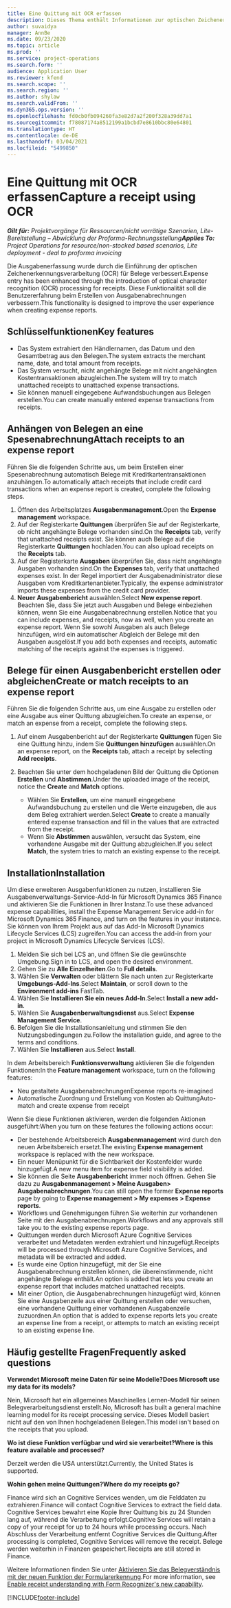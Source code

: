 ```yaml
---
title: Eine Quittung mit OCR erfassen
description: Dieses Thema enthält Informationen zur optischen Zeichenerkennung (OCR) für Quittungen.
author: suvaidya
manager: AnnBe
ms.date: 09/23/2020
ms.topic: article
ms.prod: ''
ms.service: project-operations
ms.search.form: ''
audience: Application User
ms.reviewer: kfend
ms.search.scope: ''
ms.search.region: ''
ms.author: shylaw
ms.search.validFrom: ''
ms.dyn365.ops.version: ''
ms.openlocfilehash: fd0cb0fb094260fa3e82d7a2f200f328a39dd7a1
ms.sourcegitcommit: f78087174a8512199a1bcbd7e8610bbc80e64801
ms.translationtype: HT
ms.contentlocale: de-DE
ms.lasthandoff: 03/04/2021
ms.locfileid: "5499850"
---
```

# <a name="capture-a-receipt-using-ocr"></a><span data-ttu-id="4e77a-103">Eine Quittung mit OCR erfassen</span><span class="sxs-lookup"><span data-stu-id="4e77a-103">Capture a receipt using OCR</span></span>

<span data-ttu-id="4e77a-104">_**Gilt für:** Projektvorgänge für Ressourcen/nicht vorrätige Szenarien, Lite-Bereitstellung – Abwicklung der Proforma-Rechnungsstellung_</span><span class="sxs-lookup"><span data-stu-id="4e77a-104">_**Applies To:** Project Operations for resource/non-stocked based scenarios, Lite deployment - deal to proforma invoicing_</span></span>

<span data-ttu-id="4e77a-105">Die Ausgabenerfassung wurde durch die Einführung der optischen Zeichenerkennungsverarbeitung (OCR) für Belege verbessert.</span><span class="sxs-lookup"><span data-stu-id="4e77a-105">Expense entry has been enhanced through the introduction of optical character recognition (OCR) processing for receipts.</span></span> <span data-ttu-id="4e77a-106">Diese Funktionalität soll die Benutzererfahrung beim Erstellen von Ausgabenabrechnungen verbessern.</span><span class="sxs-lookup"><span data-stu-id="4e77a-106">This functionality is designed to improve the user experience when creating expense reports.</span></span>

## <a name="key-features"></a><span data-ttu-id="4e77a-107">Schlüsselfunktionen</span><span class="sxs-lookup"><span data-stu-id="4e77a-107">Key features</span></span>

- <span data-ttu-id="4e77a-108">Das System extrahiert den Händlernamen, das Datum und den Gesamtbetrag aus den Belegen.</span><span class="sxs-lookup"><span data-stu-id="4e77a-108">The system extracts the merchant name, date, and total amount from receipts.</span></span>
- <span data-ttu-id="4e77a-109">Das System versucht, nicht angehängte Belege mit nicht angehängten Kostentransaktionen abzugleichen.</span><span class="sxs-lookup"><span data-stu-id="4e77a-109">The system will try to match unattached receipts to unattached expense transactions.</span></span>
- <span data-ttu-id="4e77a-110">Sie können manuell eingegebene Aufwandsbuchungen aus Belegen erstellen.</span><span class="sxs-lookup"><span data-stu-id="4e77a-110">You can create manually entered expense transactions from receipts.</span></span>

## <a name="attach-receipts-to-an-expense-report"></a><span data-ttu-id="4e77a-111">Anhängen von Belegen an eine Spesenabrechnung</span><span class="sxs-lookup"><span data-stu-id="4e77a-111">Attach receipts to an expense report</span></span>

<span data-ttu-id="4e77a-112">Führen Sie die folgenden Schritte aus, um beim Erstellen einer Spesenabrechnung automatisch Belege mit Kreditkartentransaktionen anzuhängen.</span><span class="sxs-lookup"><span data-stu-id="4e77a-112">To automatically attach receipts that include credit card transactions when an expense report is created, complete the following steps.</span></span>

  1. <span data-ttu-id="4e77a-113">Öffnen des Arbeitsplatzes **Ausgabenmanagement**.</span><span class="sxs-lookup"><span data-stu-id="4e77a-113">Open the **Expense management** workspace.</span></span>
  2. <span data-ttu-id="4e77a-114">Auf der Registerkarte **Quittungen** überprüfen Sie auf der Registerkarte, ob nicht angehängte Belege vorhanden sind.</span><span class="sxs-lookup"><span data-stu-id="4e77a-114">On the **Receipts** tab, verify that unattached receipts exist.</span></span> <span data-ttu-id="4e77a-115">Sie können auch Belege auf die Registerkarte **Quittungen** hochladen.</span><span class="sxs-lookup"><span data-stu-id="4e77a-115">You can also upload receipts on the **Receipts** tab.</span></span>
  3. <span data-ttu-id="4e77a-116">Auf der Registerkarte **Ausgaben** überprüfen Sie, dass  nicht angehängte Ausgaben vorhanden sind.</span><span class="sxs-lookup"><span data-stu-id="4e77a-116">On the **Expenses** tab, verify that unattached expenses exist.</span></span> <span data-ttu-id="4e77a-117">In der Regel importiert der Ausgabenadministrator diese Ausgaben vom Kreditkartenanbieter.</span><span class="sxs-lookup"><span data-stu-id="4e77a-117">Typically, the expense administrator imports these expenses from the credit card provider.</span></span>
  4. <span data-ttu-id="4e77a-118">**Neuer Ausgabenbericht** auswählen.</span><span class="sxs-lookup"><span data-stu-id="4e77a-118">Select **New expense report**.</span></span> <span data-ttu-id="4e77a-119">Beachten Sie, dass Sie jetzt auch Ausgaben und Belege einbeziehen können, wenn Sie eine Ausgabenabrechnung erstellen.</span><span class="sxs-lookup"><span data-stu-id="4e77a-119">Notice that you can include expenses, and receipts, now as well, when you create an expense report.</span></span> <span data-ttu-id="4e77a-120">Wenn Sie sowohl Ausgaben als auch Belege hinzufügen, wird ein automatischer Abgleich der Belege mit den Ausgaben ausgelöst.</span><span class="sxs-lookup"><span data-stu-id="4e77a-120">If you add both expenses and receipts, automatic matching of the receipts against the expenses is triggered.</span></span>

## <a name="create-or-match-receipts-to-an-expense-report"></a><span data-ttu-id="4e77a-121">Belege für einen Ausgabenbericht erstellen oder abgleichen</span><span class="sxs-lookup"><span data-stu-id="4e77a-121">Create or match receipts to an expense report</span></span>
<span data-ttu-id="4e77a-122">Führen Sie die folgenden Schritte aus, um eine Ausgabe zu erstellen oder eine Ausgabe aus einer Quittung abzugleichen.</span><span class="sxs-lookup"><span data-stu-id="4e77a-122">To create an expense, or match an expense from a receipt, complete the following steps.</span></span>

  1. <span data-ttu-id="4e77a-123">Auf einem Ausgabenbericht auf der Registerkarte **Quittungen** fügen Sie eine Quittung hinzu, indem Sie **Quittungen hinzufügen** auswählen.</span><span class="sxs-lookup"><span data-stu-id="4e77a-123">On an expense report, on the **Receipts** tab, attach a receipt by selecting **Add receipts**.</span></span>
  2. <span data-ttu-id="4e77a-124">Beachten Sie unter dem hochgeladenen Bild der Quittung die Optionen **Erstellen** und **Abstimmen**.</span><span class="sxs-lookup"><span data-stu-id="4e77a-124">Under the uploaded image of the receipt, notice the **Create** and **Match** options.</span></span>

      - <span data-ttu-id="4e77a-125">Wählen Sie **Erstellen**, um eine manuell eingegebene Aufwandsbuchung zu erstellen und die Werte einzugeben, die aus dem Beleg extrahiert werden.</span><span class="sxs-lookup"><span data-stu-id="4e77a-125">Select **Create** to create a manually entered expense transaction and fill in the values that are extracted from the receipt.</span></span>
      - <span data-ttu-id="4e77a-126">Wenn Sie **Abstimmen** auswählen, versucht das System, eine vorhandene Ausgabe mit der Quittung abzugleichen.</span><span class="sxs-lookup"><span data-stu-id="4e77a-126">If you select **Match**, the system tries to match an existing expense to the receipt.</span></span>

## <a name="installation"></a><span data-ttu-id="4e77a-127">Installation</span><span class="sxs-lookup"><span data-stu-id="4e77a-127">Installation</span></span>

<span data-ttu-id="4e77a-128">Um diese erweiteren Ausgabenfunktionen zu nutzen, installieren Sie Ausgabenverwaltungs-Service-Add-In für Microsoft Dynamics 365 Finance und aktivieren Sie die Funktionen in Ihrer Instanz.</span><span class="sxs-lookup"><span data-stu-id="4e77a-128">To use these advanced expense capabilities, install the Expense Management Service add-in for Microsoft Dynamics 365 Finance, and turn on the features in your instance.</span></span> <span data-ttu-id="4e77a-129">Sie können von Ihrem Projekt aus auf das Add-In Microsoft Dynamics Lifecycle Services (LCS) zugreifen.</span><span class="sxs-lookup"><span data-stu-id="4e77a-129">You can access the add-in from your project in Microsoft Dynamics Lifecycle Services (LCS).</span></span>

1. <span data-ttu-id="4e77a-130">Melden Sie sich bei LCS an, und öffnen Sie die gewünschte Umgebung.</span><span class="sxs-lookup"><span data-stu-id="4e77a-130">Sign in to LCS, and open the desired environment.</span></span>
2. <span data-ttu-id="4e77a-131">Gehen Sie zu **Alle Einzelheiten**.</span><span class="sxs-lookup"><span data-stu-id="4e77a-131">Go to **Full details**.</span></span>
3. <span data-ttu-id="4e77a-132">Wählen Sie **Verwalten** oder blättern Sie nach unten zur Registerkarte **Umgebungs-Add-Ins**.</span><span class="sxs-lookup"><span data-stu-id="4e77a-132">Select **Maintain**, or scroll down to the **Environment add-ins** FastTab.</span></span>
4. <span data-ttu-id="4e77a-133">Wählen Sie **Installieren Sie ein neues Add-In**.</span><span class="sxs-lookup"><span data-stu-id="4e77a-133">Select **Install a new add-in**.</span></span>
5. <span data-ttu-id="4e77a-134">Wählen Sie **Ausgabenberwaltungsdienst** aus.</span><span class="sxs-lookup"><span data-stu-id="4e77a-134">Select **Expense Management Service**.</span></span>
6. <span data-ttu-id="4e77a-135">Befolgen Sie die Installationsanleitung und stimmen Sie den Nutzungsbedingungen zu.</span><span class="sxs-lookup"><span data-stu-id="4e77a-135">Follow the installation guide, and agree to the terms and conditions.</span></span>
7. <span data-ttu-id="4e77a-136">Wählen Sie **Installieren** aus.</span><span class="sxs-lookup"><span data-stu-id="4e77a-136">Select **Install**.</span></span>

<span data-ttu-id="4e77a-137">In dem Arbeitsbereich **Funktionsverwaltung** aktivieren Sie die folgenden Funktionen:</span><span class="sxs-lookup"><span data-stu-id="4e77a-137">In the **Feature management** workspace, turn on the following features:</span></span>

- <span data-ttu-id="4e77a-138">Neu gestaltete Ausgabenabrechnungen</span><span class="sxs-lookup"><span data-stu-id="4e77a-138">Expense reports re-imagined</span></span>
- <span data-ttu-id="4e77a-139">Automatische Zuordnung und Erstellung von Kosten ab Quittung</span><span class="sxs-lookup"><span data-stu-id="4e77a-139">Auto-match and create expense from receipt</span></span>

<span data-ttu-id="4e77a-140">Wenn Sie diese Funktionen aktivieren, werden die folgenden Aktionen ausgeführt:</span><span class="sxs-lookup"><span data-stu-id="4e77a-140">When you turn on these features the following actions occur:</span></span>

- <span data-ttu-id="4e77a-141">Der bestehende Arbeitsbereich **Ausgabenmanagement** wird durch den neuen Arbeitsbereich ersetzt.</span><span class="sxs-lookup"><span data-stu-id="4e77a-141">The existing **Expense management** workspace is replaced with the new workspace.</span></span>
- <span data-ttu-id="4e77a-142">Ein neuer Menüpunkt für die Sichtbarkeit der Kostenfelder wurde hinzugefügt.</span><span class="sxs-lookup"><span data-stu-id="4e77a-142">A new menu item for expense field visibility is added.</span></span>
- <span data-ttu-id="4e77a-143">Sie können die Seite **Ausgabenbericht** immer noch öffnen. Gehen Sie dazu zu **Ausgabenmanagement > Meine Ausgaben> Ausgabenabrechnungen**.</span><span class="sxs-lookup"><span data-stu-id="4e77a-143">You can still open the former **Expense reports** page by going to **Expense management > My expenses > Expense reports**.</span></span>
- <span data-ttu-id="4e77a-144">Workflows und Genehmigungen führen Sie weiterhin zur vorhandenen Seite mit den Ausgabenabrechnungen.</span><span class="sxs-lookup"><span data-stu-id="4e77a-144">Workflows and any approvals still take you to the existing expense reports page.</span></span>
- <span data-ttu-id="4e77a-145">Quittungen werden durch Microsoft Azure Cognitive Services verarbeitet und Metadaten werden extrahiert und hinzugefügt.</span><span class="sxs-lookup"><span data-stu-id="4e77a-145">Receipts will be processed through Microsoft Azure Cognitive Services, and metadata will be extracted and added.</span></span>
- <span data-ttu-id="4e77a-146">Es wurde eine Option hinzugefügt, mit der Sie eine Ausgabenabrechnung erstellen können, die übereinstimmende, nicht angehängte Belege enthält.</span><span class="sxs-lookup"><span data-stu-id="4e77a-146">An option is added that lets you create an expense report that includes matched unattached receipts.</span></span>
- <span data-ttu-id="4e77a-147">Mit einer Option, die Ausgabenabrechnungen hinzugefügt wird, können Sie eine Ausgabenzeile aus einer Quittung erstellen oder versuchen, eine vorhandene Quittung einer vorhandenen Ausgabenzeile zuzuordnen.</span><span class="sxs-lookup"><span data-stu-id="4e77a-147">An option that is added to expense reports lets you create an expense line from a receipt, or attempts to match an existing receipt to an existing expense line.</span></span>

## <a name="frequently-asked-questions"></a><span data-ttu-id="4e77a-148">Häufig gestellte Fragen</span><span class="sxs-lookup"><span data-stu-id="4e77a-148">Frequently asked questions</span></span>

<span data-ttu-id="4e77a-149">**Verwendet Microsoft meine Daten für seine Modelle?**</span><span class="sxs-lookup"><span data-stu-id="4e77a-149">**Does Microsoft use my data for its models?**</span></span>

<span data-ttu-id="4e77a-150">Nein, Microsoft hat ein allgemeines Maschinelles Lernen-Modell für seinen Belegverarbeitungsdienst erstellt.</span><span class="sxs-lookup"><span data-stu-id="4e77a-150">No, Microsoft has built a general machine learning model for its receipt processing service.</span></span> <span data-ttu-id="4e77a-151">Dieses Modell basiert nicht auf den von Ihnen hochgeladenen Belegen.</span><span class="sxs-lookup"><span data-stu-id="4e77a-151">This model isn't based on the receipts that you upload.</span></span>

<span data-ttu-id="4e77a-152">**Wo ist diese Funktion verfügbar und wird sie verarbeitet?**</span><span class="sxs-lookup"><span data-stu-id="4e77a-152">**Where is this feature available and processed?**</span></span>

<span data-ttu-id="4e77a-153">Derzeit werden die USA unterstützt.</span><span class="sxs-lookup"><span data-stu-id="4e77a-153">Currently, the United States is supported.</span></span>

<span data-ttu-id="4e77a-154">**Wohin gehen meine Quittungen?**</span><span class="sxs-lookup"><span data-stu-id="4e77a-154">**Where do my receipts go?**</span></span>

<span data-ttu-id="4e77a-155">Finance wird sich an Cognitive Services wenden, um die Felddaten zu extrahieren.</span><span class="sxs-lookup"><span data-stu-id="4e77a-155">Finance will contact Cognitive Services to extract the field data.</span></span> <span data-ttu-id="4e77a-156">Cognitive Services bewahrt eine Kopie Ihrer Quittung bis zu 24 Stunden lang auf, während die Verarbeitung erfolgt.</span><span class="sxs-lookup"><span data-stu-id="4e77a-156">Cognitive Services will retain a copy of your receipt for up to 24 hours while processing occurs.</span></span> <span data-ttu-id="4e77a-157">Nach Abschluss der Verarbeitung entfernt Cognitive Services die Quittung.</span><span class="sxs-lookup"><span data-stu-id="4e77a-157">After processing is completed, Cognitive Services will remove the receipt.</span></span> <span data-ttu-id="4e77a-158">Belege werden weiterhin in Finanzen gespeichert.</span><span class="sxs-lookup"><span data-stu-id="4e77a-158">Receipts are still stored in Finance.</span></span>

<span data-ttu-id="4e77a-159">Weitere Informationen finden Sie unter [Aktivieren Sie das Belegverständnis mit der neuen Funktion der Formularerkennung](https://azure.microsoft.com/blog/enable-receipt-understanding-with-form-recognizer-s-new-capability/).</span><span class="sxs-lookup"><span data-stu-id="4e77a-159">For more information, see [Enable receipt understanding with Form Recognizer's new capability](https://azure.microsoft.com/blog/enable-receipt-understanding-with-form-recognizer-s-new-capability/).</span></span>


[!INCLUDE[footer-include](../includes/footer-banner.md)]
